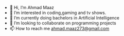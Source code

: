 - 👋 Hi, I’m Ahmad Maaz
- 👀 I’m interested in coding,gaming and tv shows.
- 🌱 I’m currently doing bachelors in Artificial Intelligence
- 💞️ I’m looking to collaborate on programming projects
- 📫 How to reach me ahmad.maaz273@gmail.com

<!---
amaaz655/amaaz655 is a ✨ special ✨ repository because its `README.md` (this file) appears on your GitHub profile.
You can click the Preview link to take a look at your changes.
--->
